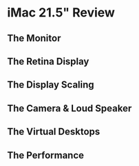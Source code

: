 # iMac 21.5" Review

## The Monitor

## The Retina Display

## The Display Scaling

## The Camera & Loud Speaker 

## The Virtual Desktops

## The Performance
